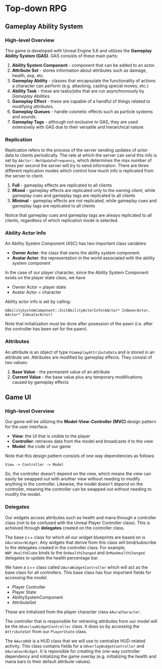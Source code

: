 # Top-down RPG

## Gameplay Ability System

### High-level Overview

This game is developed with Unreal Engine 5.6 and utilizes the 
**Gameplay Ability System (GAS)**. GAS consists of these main parts:

1. **Ability System Component** - component that can be added to an actor.
2. **Attribute Set** - stores information about attributes such as damage, health,
exp, etc.
3. **Gameplay Ability** - classes that encapsulate the functionality of actions a
character can perform (e.g. attacking, casting special moves, etc.)
4. **Ability Task** - these are tasks/jobs that are run asynchronously by
*Gameplay Abilities*.
5. **Gameplay Effect** - these are capable of a handful of things related to modifying
*attributes*.
6. **Gameplay Queues** - handle cosmetic effects such as particle systems and sounds.
7. **Gameplay Tags** - although not exclusive to GAS, they are used extensively with
GAS due to their versatile and hierarchical nature.

### Replication

Replication refers to the process of the server sending updates of actor data to clients
periodically. The rate at which the server can send this info is set by
`AActor::NetUpdateFrequency`, which determines the max number of times per second the server
will try to send information. There are three different replication modes which control how
much info is replicated from the server to client.

1. **Full** - gameplay effects are replicated to all clients
2. **Mixed** - gameplay effects are replicated only to the *owning client*, while gameplay
cues and gameplay tags are replicated to all clients
3. **Minimal** - gameplay effects are not replicated, while gameplay cues and gameplay tags
are replicated to all clients

Notice that gameplay cues and gameplay tags are always replicated to all clients, regardless
of which replication mode is selected.

### Ability Actor Info

An Ability System Component (ASC) has two important class variables:

- **Owner Actor**: the class that owns the ability system component.
- **Avatar Actor**: the representation in the world associated with the ability system component

In the case of our player character, since the Ability System Component exists
on the player state class, we have

- Owner Actor = player state
- Avatar Actor = character

Ability actor info is set by calling:

`UAbilitySystemComponent::InitAbilityActorInfo(AActor* InOwnerActor, AActor* InAvatarActor)`

Note that initialization must be done after posession of the pawn 
(i.e. after the controller has been set for the pawn).


### Attributes

An attribute is an object of type `FGameplayAttributeData` and is stored in an attribute set.
Attributes are modified by gameplay effects. They consist of two values:

1. **Base Value** - the permanent value of an attribute
2. **Current Value** - the base value plus any temporary modifications caused by gameplay effects

## Game UI

### High-level Overview

Our game will be utilizing the **Model-View-Controller (MVC)** design pattern for the user
interface.

- **View**: the UI that is visible to the player
- **Controller**: retrieves data from the model and broadcasts it to the view
- **Model**: the code of our game

Note that this design pattern consists of one way dependencies as follows:

	View -> Controller -> Model

So, the controller doesn't depend on the view, which means the view can easily be swapped
out with another view without needing to modify anything in the controller. Likewise,
the model doesn't depend on the controller, meaning the controller can be swapped out without
needing to modify the model.


### Delegates

Our widgets access attributes such as health and mana through a controller class (not
to be confused with the Unreal Player Controller class). This is achieved through
**delegates** created on the controller class.

The base c++ class for which all our widget blueprints are based on is `UAuraUserWidget`.
Any widgets that derive from this class will bind/subscribe to the delegates created
in the controller class. For example, `WBP_HealthGlobe` binds to the `OnHealthChanged` and
`OnMaxHealthChanged` delegates to update the health percentage bar.

We have a c++ class called `UAuraWidgetController` which will act as the base class
for all controllers. This base class has four important fields for accessing the *model*.

- Player Controller
- Player State
- AbilitySystemComponent
- AttributeSet

These are initialized from the player character class `AAuraCharacter`.

The controller that is responsible for retrieving attributes from our *model*
will be the `UOverlayWidgetController` class. It does so by accessing the `AttributeSet`
from our `PlayerState` class.

The `AAuraHUD` is a HUD class that we will use to centralize HUD-related activity. This class
contains fields for a `UOverlayWidgetController` and `UAuraUserWidget`. It is reponsible
for creating the one-way controller dependency and initializing the game overlay
(e.g. initializing the health and mana bars to their default attribute values).
